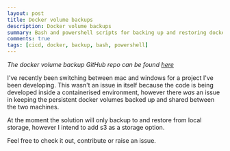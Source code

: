 ```yaml
---
layout: post
title: Docker volume backups
description: Docker volume backups
summary: Bash and powershell scripts for backing up and restoring docker volumes
comments: true
tags: [cicd, docker, backup, bash, powershell]
---
```


*The docker volume backup GitHub repo can be found <a href="https://github.com/saccy/docker_vol_backup" target="_blank">here</a>*

I've recently been switching between mac and windows for a project I've been developing. This wasn't an issue in itself because the code is being developed inside a containerised environment, however there *was* an issue in keeping the persistent docker volumes backed up and shared between the two machines.

At the moment the solution will only backup to and restore from local storage, however I intend to add s3 as a storage option.

Feel free to check it out, contribute or raise an issue.
